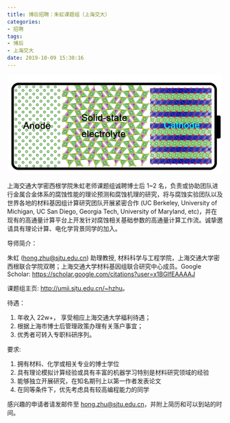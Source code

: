 ```yaml
---
title: 博后招聘：朱虹课题组（上海交大）
categories: 
- 招聘
tags: 
- 博后
- 上海交大
date: 2019-10-09 15:30:16
---
```


![](zp/zp_02_1.png)

上海交通大学密西根学院朱虹老师课题组诚聘博士后 1~2 名，负责或协助团队进行金属合金体系的腐蚀性能的理论预测和腐蚀机理的研究，将与腐蚀实验团队以及世界各地的材料基因组计算研究团队开展紧密合作 (UC Berkeley, University of Michigan, UC San Diego, Georgia Tech, University of Maryland, etc)，并在现有的高通量计算平台上开发针对腐蚀相关基础参数的高通量计算工作流。诚挚邀请具有理论计算、电化学背景同学的加入。



导师简介：

朱虹 ([hong.zhu@sjtu.edu.cn](mailto:hong.zhu@sjtu.edu.cn)) 助理教授, 材料科学与工程学院，上海交通大学密西根联合学院双聘；上海交通大学材料基因组联合研究中心成员。Google Scholar: <https://scholar.google.com/citations?user=x1BGIfEAAAAJ>

课题组主页: <http://umji.sjtu.edu.cn/~hzhu>。



待遇：

1. 年收入 22w+， 享受相应上海交通大学福利待遇；
1. 根据上海市博士后管理政策办理有关落户事宜；
1. 优秀者可转入专职科研序列。

要求:

1. 拥有材料、化学或相关专业的博士学位
1. 具有理论模拟计算经验或具有丰富的机器学习特别是材料研究领域的经验
1. 能够独立开展研究，在知名期刊上以第一作者发表论文
1. 在同等条件下，优先考虑具有较高编程能力的同学

感兴趣的申请者请发邮件至 [hong.zhu@sjtu.edu.cn](mailto:hong.zhu@sjtu.edu.cn)，并附上简历和可以到站的时间。
